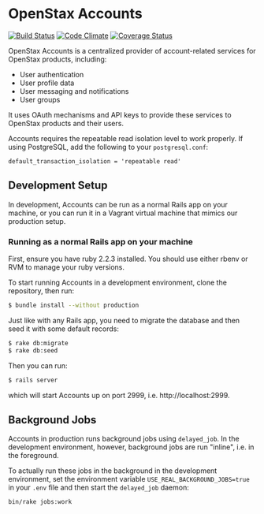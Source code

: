 # OpenStax Accounts

[![Build Status](https://travis-ci.org/openstax/accounts.png?branch=master)](https://travis-ci.org/openstax/accounts)
[![Code Climate](https://codeclimate.com/github/openstax/accounts.png)](https://codeclimate.com/github/openstax/accounts)
[![Coverage Status](https://coveralls.io/repos/openstax/accounts/badge.png)](https://coveralls.io/r/openstax/accounts)

OpenStax Accounts is a centralized provider of account-related services for OpenStax products, including:

* User authentication
* User profile data
* User messaging and notifications
* User groups

It uses OAuth mechanisms and API keys to provide these services to OpenStax products and their users.

Accounts requires the repeatable read isolation level to work properly. If using PostgreSQL, add the following to your `postgresql.conf`:

```
default_transaction_isolation = 'repeatable read'
```

## Development Setup

In development, Accounts can be run as a normal Rails app on your machine, or you can run it in a Vagrant virtual machine that mimics our production setup.

### Running as a normal Rails app on your machine

First, ensure you have ruby 2.2.3 installed. You should use either rbenv or RVM to manage your ruby versions.

To start running Accounts in a development environment, clone the repository, then run:

```sh
$ bundle install --without production
```

Just like with any Rails app, you need to migrate the database and then seed it with some default records:

```sh
$ rake db:migrate
$ rake db:seed
```

Then you can run:

```sh
$ rails server
```

which will start Accounts up on port 2999, i.e. http://localhost:2999.

## Background Jobs

Accounts in production runs background jobs using `delayed_job`.
In the development environment, however, background jobs are run "inline", i.e. in the foreground.

To actually run these jobs in the background in the development environment,
set the environment variable `USE_REAL_BACKGROUND_JOBS=true` in your `.env` file
and then start the `delayed_job` daemon:

`bin/rake jobs:work`
